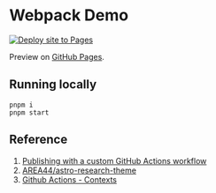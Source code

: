 # Webpack Demo
[![Deploy site to Pages](https://github.com/stefango/webpack-demo/actions/workflows/pages.yml/badge.svg)](https://github.com/stefango/webpack-demo/actions/workflows/pages.yml)

Preview on [GitHub Pages](https://stefango.github.io/webpack-demo).

## Running locally
```shell
pnpm i
pnpm start
```

## Reference
1. [Publishing with a custom GitHub Actions workflow](https://docs.github.com/en/pages/getting-started-with-github-pages/configuring-a-publishing-source-for-your-github-pages-site#publishing-with-a-custom-github-actions-workflow)
2. [AREA44/astro-research-theme](https://github.com/AREA44/astro-research-theme/blob/8cc9371a283015f86cdbceb2a8e02692957dbfde/.github/workflows/pages.yml)
3. [Github Actions - Contexts](https://docs.github.com/en/actions/writing-workflows/choosing-what-your-workflow-does/contexts)
